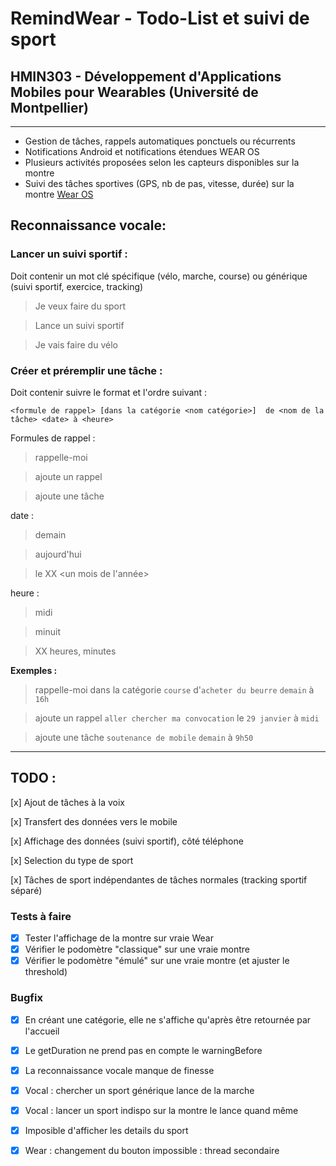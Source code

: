 # RemindWear - Todo-List et suivi de sport

## HMIN303 - Développement d'Applications Mobiles pour Wearables (Université de Montpellier)
----------------------------

- Gestion de tâches, rappels automatiques ponctuels ou récurrents
- Notifications Android et notifications étendues WEAR OS
- Plusieurs activités proposées selon les capteurs disponibles sur la montre
- Suivi des tâches sportives (GPS, nb de pas, vitesse, durée) sur la montre [Wear OS](https://wearos.google.com)

## Reconnaissance vocale:
### Lancer un suivi sportif :
Doit contenir un mot clé spécifique (vélo, marche, course) ou générique (suivi sportif, exercice, tracking)
> Je veux faire du sport

> Lance un suivi sportif

> Je vais faire du vélo

### Créer et préremplir une tâche :
Doit contenir suivre le format et l'ordre suivant :

` <formule de rappel> [dans la catégorie <nom catégorie>]  de <nom de la tâche> <date> à <heure> `

Formules de rappel :

> rappelle-moi

> ajoute un rappel

> ajoute une tâche

 date :
  > demain

  > aujourd'hui

  > le XX <un mois de l'année>

heure :
 > midi

 > minuit

 > XX heures, minutes

 **Exemples :**
 > rappelle-moi dans la catégorie ``course`` d'``acheter du beurre`` ``demain`` à ``16h``

 > ajoute un rappel ``aller chercher ma convocation`` le ``29 janvier`` à ``midi``

 > ajoute une tâche ``soutenance de mobile`` ``demain`` à ``9h50``


-----------------
## TODO :
[x] Ajout de tâches à la voix

[x] Transfert des données vers le mobile

[x] Affichage des données (suivi sportif), côté téléphone

[x] Selection du type de sport

[x] Tâches de sport indépendantes de tâches normales (tracking sportif séparé)


### Tests à faire
- [x] Tester l'affichage de la montre sur vraie Wear
- [x] Vérifier le podomètre "classique" sur une vraie montre
- [x] Vérifier le podomètre "émulé" sur une vraie montre (et ajuster le threshold)

### Bugfix
- [x] En créant une catégorie, elle ne s'affiche qu'après être retournée par l'accueil
- [x] Le getDuration ne prend pas en compte le warningBefore
- [x] La reconnaissance vocale manque de finesse
- [x] Vocal : chercher un sport générique lance de la marche
- [x] Vocal : lancer un sport indispo sur la montre le lance quand même
- [x] Imposible d'afficher les details du sport
- [x] Wear : changement du bouton impossible : thread secondaire



